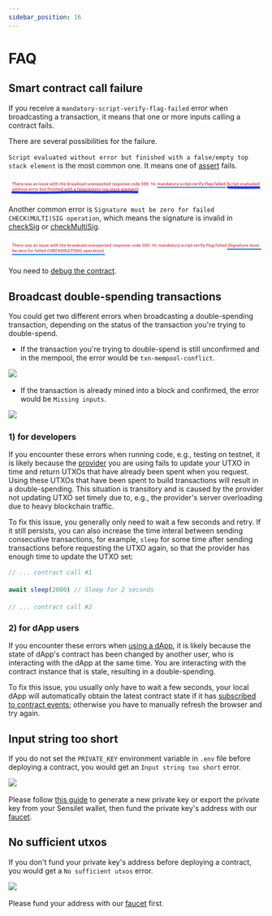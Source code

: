 ```yaml
---
sidebar_position: 16
---
```


# FAQ

## Smart contract call failure

If you receive a `mandatory-script-verify-flag-failed` error when broadcasting a transaction, it means that one or more inputs calling a contract fails.

There are several possibilities for the failure.

`Script evaluated without error but finished with a false/empty top stack element` is the most common one. It means one of [assert](./how-to-write-a-contract/built-ins.md#assert) fails.

![](../static/img/mandatory-script-verify-flag-failed.png)

Another common error is `Signature must be zero for failed CHECK(MULTI)SIG operation`, which means the signature is invalid in [checkSig](./how-to-write-a-contract/built-ins.md#checksig) or [checkMultiSig](./how-to-write-a-contract/built-ins.md#checkmultisig).

![](../static/img/checksig-failed.png)

You need to [debug the contract](./how-to-debug-a-contract.md).

## Broadcast double-spending transactions

You could get two different errors when broadcasting a double-spending transaction, depending on the status of the transaction you're trying to double-spend.

- If the transaction you're trying to double-spend is still unconfirmed and in the mempool, the error would be `txn-mempool-conflict`.

![](../static/img/txn-mempool-conflict.png)

- If the transaction is already mined into a block and confirmed, the error would be `Missing inputs`.

![](../static/img/missing-inputs.png)

### 1) for developers
If you encounter these errors when running code, e.g., testing on testnet, it is likely because the [provider](./how-to-deploy-and-call-a-contract/how-to-deploy-and-call-a-contract.md#provider) you are using fails to update your UTXO in time and return UTXOs that have already been spent when you request. Using these UTXOs that have been spent to build transactions will result in a double-spending. This situation is transitory and is caused by the provider not updating UTXO set timely due to, e.g., the provider's server overloading due to heavy blockchain traffic.

To fix this issue, you generally only need to wait a few seconds and retry. If it still persists, you can also increase the time interal between sending consecutive transactions, for example, `sleep` for some time after sending transactions before requesting the UTXO again, so that the provider has enough time to update the UTXO set:

```ts
// ... contract call #1

await sleep(2000) // Sleep for 2 seconds

// ... contract call #2
```

### 2) for dApp users
If you encounter these errors when [using a dApp](./how-to-integrate-a-frontend/how-to-integrate-a-frontend.md), it is likely because the state of dApp's contract has been changed by another user, who is interacting with the dApp at the same time. You are interacting with the contract instance that is stale, resulting in a double-spending.

To fix this issue, you usually only have to wait a few seconds, your local dApp will automatically obtain the latest contract state if it has [subscribed to contract events](./advanced/how-to-integrate-scrypt-service.md#listen-to-events); otherwise you have to manually refresh the browser and try again.

## Input string too short

If you do not set the `PRIVATE_KEY` environment variable in `.env` file before deploying a contract, you would get an `Input string too short` error.

![](../static/img/no-private-key.png)

Please follow [this guide](./how-to-deploy-and-call-a-contract/faucet.md) to generate a new private key or export the private key from your Sensilet wallet, then fund the private key's address with our [faucet](https://scrypt.io/faucet/).

## No sufficient utxos

If you don't fund your private key's address before deploying a contract, you would get a `No sufficient utxos` error.

![](../static/img/insufficient-balance.png)

Please fund your address with our [faucet](https://scrypt.io/faucet/) first.
